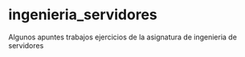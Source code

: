 # ingenieria_servidores
Algunos apuntes trabajos ejercicios de la asignatura de ingenieria de servidores
